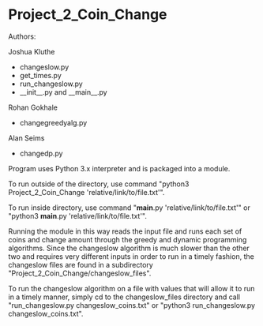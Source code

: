 # Project_2_Coin_Change

Authors:
  <p>Joshua Kluthe</p>
  <ul>
    <li>changeslow.py
    <li>get_times.py
    <li>run_changeslow.py
    <li>__init__.py and __main__.py
  </ul>
  <p>Rohan Gokhale</p>
  <ul>
    <li>changegreedyalg.py
  </ul>
  <p>Alan Seims<p>
  <ul>
    <li>changedp.py
  </ul>

Program uses Python 3.x interpreter and is packaged into a module.

To run outside of the directory, use command "python3 Project_2_Coin_Change 'relative/link/to/file.txt'".

To run inside directory, use command "__main__.py 'relative/link/to/file.txt'" or "python3 __main__.py 'relative/link/to/file.txt'".

Running the module in this way reads the input file and runs each set of coins and change amount
through the greedy and dynamic programming algorithms. Since the changeslow algorithm is much slower
than the other two and requires very different inputs in order to run in a timely fashion, the
changeslow files are found in a subdirectory "Project_2_Coin_Change/changeslow_files".

To run the changeslow algorithm on a file with values that will allow it to run in a timely manner,
simply cd to the changeslow_files directory and call "run_changeslow.py changeslow_coins.txt" or
"python3 run_changeslow.py changeslow_coins.txt".
